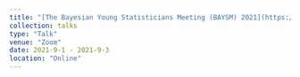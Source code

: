 ```yaml
---
title: "[The Bayesian Young Statisticians Meeting (BAYSM) 2021](https://events.stat.uconn.edu/BAYSM2021/ )"
collection: talks
type: "Talk"
venue: "Zoom"
date: 2021-9-1 - 2021-9-3
location: "Online"
---
```


